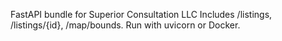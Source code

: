 FastAPI bundle for Superior Consultation LLC
Includes /listings, /listings/{id}, /map/bounds.
Run with uvicorn or Docker.
